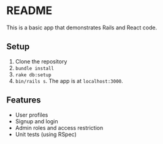 # README

This is a basic app that demonstrates Rails and React code.

## Setup
1. Clone the repository
2. `bundle install`
3. `rake db:setup`
4. `bin/rails s`. The app is at `localhost:3000`.

## Features
* User profiles
* Signup and login
* Admin roles and access restriction
* Unit tests (using RSpec)
